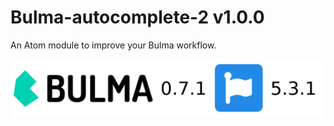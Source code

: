 # Bulma-autocomplete-2 v1.0.0
An Atom module to improve your Bulma workflow.

![bulma](https://github.com/Medeola/Bulma-autocomplete-2/blob/master/header.png?raw=true)

